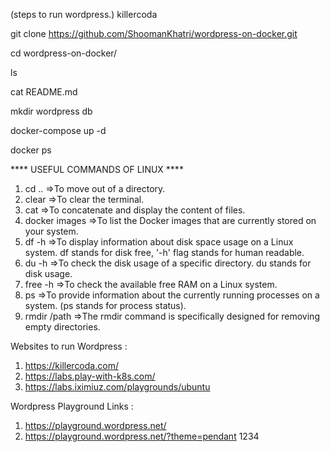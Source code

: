 (steps to run wordpress.)
killercoda 
 

git clone https://github.com/ShoomanKhatri/wordpress-on-docker.git

cd wordpress-on-docker/

ls

cat README.md

 mkdir wordpress db

docker-compose up -d

docker ps


**** USEFUL COMMANDS OF LINUX ****
1. cd ..              =>To move out of a directory.
2. clear               =>To clear the terminal.
3. cat                =>To concatenate and display the content of files.
4. docker images      =>To list the Docker images that are currently stored on your system.
5. df -h              =>To display information about disk space usage on a Linux system. df stands for disk free, '-h' flag stands for human readable.
6. du -h              =>To check the disk usage of a specific directory. du stands for disk usage.
7. free -h            =>To check the available free RAM on a Linux system.
8. ps                 =>To provide information about the currently running processes on a system. (ps stands for process status).
9. rmdir /path        =>The rmdir command is specifically designed for removing empty directories.


Websites to run Wordpress :
1. https://killercoda.com/
2. https://labs.play-with-k8s.com/
3. https://labs.iximiuz.com/playgrounds/ubuntu

Wordpress Playground Links :
1.  https://playground.wordpress.net/
2.  https://playground.wordpress.net/?theme=pendant
   1234
    

